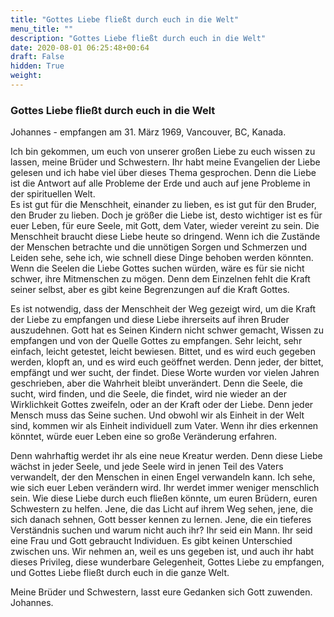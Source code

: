 ```yaml
---
title: "Gottes Liebe fließt durch euch in die Welt"
menu_title: ""
description: "Gottes Liebe fließt durch euch in die Welt"
date: 2020-08-01 06:25:48+00:64
draft: False
hidden: True
weight:
---
```

### Gottes Liebe fließt durch euch in die Welt

Johannes - empfangen am 31. März 1969, Vancouver, BC, Kanada.  

Ich bin gekommen, um euch von unserer großen Liebe zu euch wissen zu lassen, meine Brüder und Schwestern. Ihr habt meine Evangelien der Liebe gelesen und ich habe viel über dieses Thema gesprochen. Denn die Liebe ist die Antwort auf alle Probleme der Erde und auch auf jene Probleme in der spirituellen Welt.  
Es ist gut für die Menschheit, einander zu lieben, es ist gut für den Bruder, den Bruder zu lieben. Doch je größer die Liebe ist, desto wichtiger ist es für euer Leben, für eure Seele, mit Gott, dem Vater, wieder vereint zu sein. Die Menschheit braucht diese Liebe heute so dringend. Wenn ich die Zustände der Menschen betrachte und die unnötigen Sorgen und Schmerzen und Leiden sehe, sehe ich, wie schnell diese Dinge behoben werden könnten. Wenn die Seelen die Liebe Gottes suchen würden, wäre es für sie nicht schwer, ihre Mitmenschen zu mögen. Denn dem Einzelnen fehlt die Kraft seiner selbst, aber es gibt keine Begrenzungen auf die Kraft Gottes.  

Es ist notwendig, dass der Menschheit der Weg gezeigt wird, um die Kraft der Liebe zu empfangen und diese Liebe ihrerseits auf ihren Bruder auszudehnen. Gott hat es Seinen Kindern nicht schwer gemacht, Wissen zu empfangen und von der Quelle Gottes zu empfangen. Sehr leicht, sehr einfach, leicht getestet, leicht bewiesen. Bittet, und es wird euch gegeben werden, klopft an, und es wird euch geöffnet werden. Denn jeder, der bittet, empfängt und wer sucht, der findet. Diese Worte wurden vor vielen Jahren geschrieben, aber die Wahrheit bleibt unverändert. Denn die Seele, die sucht, wird finden, und die Seele, die findet, wird nie wieder an der Wirklichkeit Gottes zweifeln, oder an der Kraft oder der Liebe. Denn jeder Mensch muss das Seine suchen. Und obwohl wir als Einheit in der Welt sind, kommen wir als Einheit individuell zum Vater. Wenn ihr dies erkennen könntet, würde euer Leben eine so große Veränderung erfahren.

Denn wahrhaftig werdet ihr als eine neue Kreatur werden. Denn diese Liebe wächst in jeder Seele, und jede Seele wird in jenen Teil des Vaters verwandelt, der den Menschen in einen Engel verwandeln kann. Ich sehe, wie sich euer Leben verändern wird. Ihr werdet immer weniger menschlich sein. Wie diese Liebe durch euch fließen könnte, um euren Brüdern, euren Schwestern zu helfen. Jene, die das Licht auf ihrem Weg sehen, jene, die sich danach sehnen, Gott besser kennen zu lernen. Jene, die ein tieferes Verständnis suchen und warum nicht auch ihr? Ihr seid ein Mann. Ihr seid eine Frau und Gott gebraucht Individuen. Es gibt keinen Unterschied zwischen uns. Wir nehmen an, weil es uns gegeben ist, und auch ihr habt dieses Privileg, diese wunderbare Gelegenheit, Gottes Liebe zu empfangen, und Gottes Liebe fließt durch euch in die ganze Welt.

Meine Brüder und Schwestern, lasst eure Gedanken sich Gott zuwenden. Johannes.
